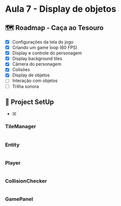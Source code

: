 # Aula 7 - Display de objetos

## 🗺️ Roadmap - Caça ao Tesouro

   - [x] Configurações da tela do jogo
   - [x] Criando um game loop (60 FPS)
   - [x] Display e controle do personagem
   - [x] Display background tiles
   - [x] Câmera do personagem
   - [x] Colisões
   - [x] Display de objetos
   - [ ] Interação com objetos
   - [ ] Trilha sonora

## 🔧 Project SetUp

   - [x] 
### TileManager
``` java

```
### Entity
```Java

```
### Player

```Java

```

### CollisionChecker

```Java

```

### GamePanel

```Java

```

